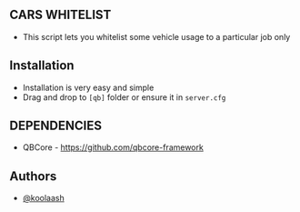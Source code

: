 **CARS WHITELIST**
-----

- This script lets you whitelist some vehicle usage to a particular job only


**Installation**
---
- Installation is very easy and simple
- Drag and drop to `[qb]` folder or ensure it in `server.cfg`

**DEPENDENCIES**
-----

- QBCore - https://github.com/qbcore-framework
## Authors

- [@koolaash](https://github.com/koolaash)
